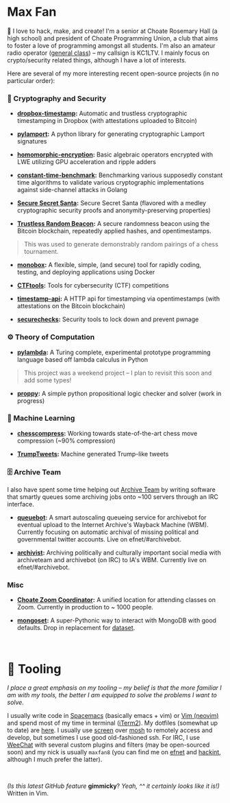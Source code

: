 # Max Fan
👋 I love to hack, make, and create! 
I'm a senior at Choate Rosemary Hall (a high school) and president of Choate Programming Union, a club that aims to foster a love of programming amongst all students.
I'm also an amateur radio operator ([general class](http://www.arrl.org/ham-radio-licenses)) – my callsign is KC1LTV. 
I mainly focus on crypto/security related things, although I have a lot of interests. 

Here are several of my more interesting recent open-source projects (in no particular order):
### 🔑 Cryptography and Security
- **[dropbox-timestamp](https://github.com/InnovativeInventor/dropbox-timestamp):** Automatic and trustless cryptographic timestamping in Dropbox (with attestations uploaded to Bitcoin) 

- **[pylamport](https://github.com/InnovativeInventor/pylamport):** A python library for generating cryptographic Lamport signatures

- **[homomorphic-encryption](https://github.com/InnovativeInventor/homomorphic-encryption):** Basic algebraic operators encrypted with LWE utilizing GPU acceleration and ripple adders 

- **[constant-time-benchmark](https://github.com/InnovativeInventor/constant-time-benchmark):** Benchmarking various supposedly constant time algorithms to validate various cryptographic implementations against side-channel attacks in Golang

- **[Secure Secret Santa](https://github.com/InnovativeInventor/SSS):** Secure Secret Santa (flavored with a medley cryptographic security proofs and anonymity-preserving properties) 

- **[Trustless Random Beacon](https://github.com/InnovativeInventor/random-tournament-beacon):** A secure randomness beacon using the Bitcoin blockchain, repeatedly applied hashes, and opentimestamps.
> This was used to generate demonstrably random pairings of a chess tournament. 

- **[monobox](https://github.com/InnovativeInventor/monobox):** A flexible, simple, (and secure) tool for rapidly coding, testing, and deploying applications using Docker 

- **[CTFtools](https://github.com/InnovativeInventor/CTFtools):** Tools for cybersecurity (CTF) competitions 

- **[timestamp-api](https://github.com/InnovativeInventor/timestamp-api):** A HTTP api for timestamping via opentimestamps (with attestations on the Bitcoin blockchain) 

- **[securechecks](https://github.com/InnovativeInventor/securechecks):** Security tools to lock down and prevent pwnage


### ⚙️ Theory of Computation

- **[pylambda](https://github.com/InnovativeInventor/pylambda):** A Turing complete, experimental prototype programming language based off lambda calculus in Python 

> This project was a weekend project – I plan to revisit this soon and add some types!

- **[proppy](https://github.com/InnovativeInventor/Proppy):** A simple python propositional logic checker and solver (work in progress)

### 📖 Machine Learning
- **[chesscompress](https://github.com/InnovativeInventor/chesscompress):** Working towards state-of-the-art chess move compression (~90% compression)

- **[TrumpTweets](https://github.com/InnovativeInventor/TrumpTweet):** Machine generated Trump-like tweets 


### 🗄️ Archive Team
I also have spent some time helping out [Archive Team](https://www.archiveteam.org/) by writing software that smartly queues some archiving jobs onto ~100 servers through an IRC interface.

- **[queuebot](https://github.com/InnovativeInventor/queuebot):** A smart autoscaling queueing service for archivebot for eventual upload to the Internet Archive's Wayback Machine (WBM). Currently focusing on automatic archival of missing political and governmental twitter accounts. Live on efnet/#archivebot. 

- **[archivist](https://github.com/InnovativeInventor/archivist):**  Archiving politically and culturally important social media with archiveteam and archivebot (on IRC) to IA's WBM. Currently live on efnet/#archivebot. 

### Misc
- **[Choate Zoom Coordinator](https://github.com/ChoateProgrammingUnion/zoom-coordinator):** A unified location for attending classes on Zoom. Currently in production to ~ 1000 people.

- **[mongoset](https://github.com/TadpoleTutoring/mongoset):** A super-Pythonic way to interact with MongoDB with good defaults. Drop in replacement for [dataset](https://github.com/pudo/dataset).

<br>

# 🧰 Tooling
*I place a great emphasis on my tooling – my belief is that the more familiar I am with my tools, the better I am equipped to solve the problems I want to solve.*

I usually write code in [Spacemacs](https://www.spacemacs.org/) (basically emacs + vim) or [Vim (neovim)](https://neovim.io/) and spend most of my time in terminal ([iTerm2]()). My dotfiles (somewhat up to date) are [here](https://github.com/InnovativeInventor/dotfiles). 
I usually use [screen](https://linux.die.net/man/1/screen) over [mosh](https://mosh.org/) to remotely access and develop, but sometimes I use good old-fashioned ssh. 
For IRC, I use [WeeChat](https://weechat.org/) with several custom plugins and filters (may be open-sourced soon) and my nick is usually `maxfan8` (you can find me on [efnet](http://www.efnet.org/) and [hackint](https://hackint.org/), although I much prefer the latter).

<br>

*(Is this latest GitHub feature* **gimmicky**? *Yeah, ^^ it certainly looks like it is!)* Written in Vim.

